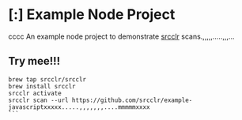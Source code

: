 # [:] Example Node Project
cccc
An example node project to demonstrate [srcclr](https://www.srcclr.com) scans.,,,,,.....,,,...

## Try mee!!!

```````
brew tap srcclr/srcclr
brew install srcclr
srcclr activate
srcclr scan --url https://github.com/srcclr/example-javascriptxxxxx.....,,,,,,,....mmmmmxxxx
```

